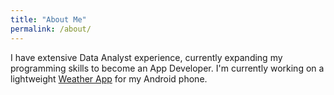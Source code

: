 ```yaml
---
title: "About Me"
permalink: /about/
---
```


I have extensive Data Analyst experience, currently expanding my programming skills to become an App Developer. I'm currently working on a lightweight [Weather App](https://github.com/aaronleishman/weatherApp) for my Android phone.
